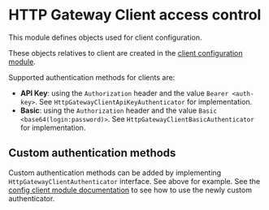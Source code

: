HTTP Gateway Client access control
==================================
This module defines objects used for client configuration.

These objects relatives to client are created in the [client configuration module](../config-clients).

Supported authentication methods for clients are:
- **API Key**: using the `Authorization` header and the value `Bearer <auth-key>`. See `HttpGatewayClientApiKeyAuthenticator` for implementation.
- **Basic**: using the `Authorization` header and the value `Basic <base64(login:password)>`. See `HttpGatewayClientBasicAuthenticator` for implementation.

Custom authentication methods
-----------------------------
Custom authentication methods can be added by implementing `HttpGatewayClientAuthenticator` interface. See above for example.
See the [config client module documentation](../config-clients) to see how to use the newly custom authenticator. 
